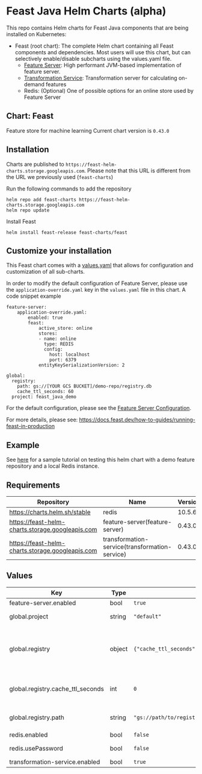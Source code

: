 # Feast Java Helm Charts (alpha)

This repo contains Helm charts for Feast Java components that are being installed on Kubernetes:
* Feast (root chart): The complete Helm chart containing all Feast components and dependencies. Most users will use this chart, but can selectively enable/disable subcharts using the values.yaml file.
    * [Feature Server](charts/feature-server): High performant JVM-based implementation of feature server.
    * [Transformation Service](charts/transformation-service): Transformation server for calculating on-demand features
    * Redis: (Optional) One of possible options for an online store used by Feature Server
   
## Chart: Feast

Feature store for machine learning Current chart version is `0.43.0`

## Installation

Charts are published to `https://feast-helm-charts.storage.googleapis.com`. Please note that this URL is different from the URL we previously used (`feast-charts`)

Run the following commands to add the repository

```
helm repo add feast-charts https://feast-helm-charts.storage.googleapis.com
helm repo update
```

Install Feast
```
helm install feast-release feast-charts/feast
```

## Customize your installation

This Feast chart comes with a [values.yaml](values.yaml) that allows for configuration and customization of all sub-charts.

In order to modify the default configuration of Feature Server, please use the `application-override.yaml` key in the `values.yaml` file in this chart. A code snippet example
```
feature-server:
    application-override.yaml:
        enabled: true
        feast:
            active_store: online
            stores:
            - name: online
              type: REDIS
              config:
                host: localhost
                port: 6379
            entityKeySerializationVersion: 2

global:
  registry:
    path: gs://[YOUR GCS BUCKET]/demo-repo/registry.db
    cache_ttl_seconds: 60
  project: feast_java_demo

```

For the default configuration, please see the [Feature Server Configuration](https://github.com/feast-dev/feast/blob/master/java/serving/src/main/resources/application.yml).

For more details, please see: https://docs.feast.dev/how-to-guides/running-feast-in-production

## Example
See [here](https://github.com/feast-dev/feast/tree/master/examples/java-demo) for a sample tutorial on testing this helm chart with a demo feature repository and a local Redis instance.

## Requirements

| Repository | Name | Version |
|------------|------|---------|
| https://charts.helm.sh/stable | redis | 10.5.6 |
| https://feast-helm-charts.storage.googleapis.com | feature-server(feature-server) | 0.43.0 |
| https://feast-helm-charts.storage.googleapis.com | transformation-service(transformation-service) | 0.43.0 |

## Values

| Key | Type | Default | Description |
|-----|------|---------|-------------|
| feature-server.enabled | bool | `true` |  |
| global.project | string | `"default"` | Project from feature_store.yaml |
| global.registry | object | `{"cache_ttl_seconds":0,"path":"gs://path/to/registry.db"}` | Information about registry managed by Feast Python SDK (must be in sync with feature_store.yaml) |
| global.registry.cache_ttl_seconds | int | `0` | Registry cache (in memory) will be refreshed on this interval |
| global.registry.path | string | `"gs://path/to/registry.db"` | Path to the registry file managed by Feast Python SDK |
| redis.enabled | bool | `false` | Flag to install Redis |
| redis.usePassword | bool | `false` | Disable redis password |
| transformation-service.enabled | bool | `true` |  |